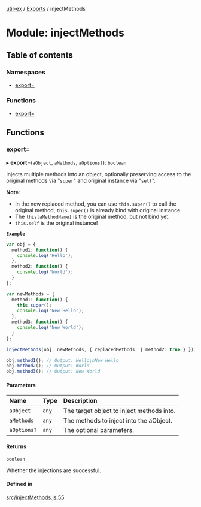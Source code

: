 [util-ex](../README.md) / [Exports](../modules.md) / injectMethods

# Module: injectMethods

## Table of contents

### Namespaces

- [export&#x3D;](injectMethods.export_.md)

### Functions

- [export&#x3D;](injectMethods.md#export&#x3D;)

## Functions

### export&#x3D;

▸ **export=**(`aObject`, `aMethods`, `aOptions?`): `boolean`

Injects multiple methods into an object, optionally preserving access to the original methods via "`super`" and original instance via "`self`".

**Note**:

* In the new replaced method, you can use `this.super()` to call the original method, `this.super()` is already bind with original instance.
* The `this[aMethodName]` is the original method, but not bind yet.
* `this.self` is the original instance!

**`Example`**

```ts
var obj = {
  method1: function() {
    console.log('Hello');
  },
  method2: function() {
    console.log('World');
  }
};

var newMethods = {
  method1: function() {
    this.super();
    console.log('New Hello');
  },
  method3: function() {
    console.log('New World');
  }
};

injectMethods(obj, newMethods, { replacedMethods: { method2: true } });

obj.method1(); // Output: Hello\nNew Hello
obj.method2(); // Output: World
obj.method3(); // Output: New World
```

#### Parameters

| Name | Type | Description |
| :------ | :------ | :------ |
| `aObject` | `any` | The target object to inject methods into. |
| `aMethods` | `any` | The methods to inject into the aObject. |
| `aOptions?` | `any` | The optional parameters. |

#### Returns

`boolean`

Whether the injections are successful.

#### Defined in

[src/injectMethods.js:55](https://github.com/snowyu/util-ex.js/blob/f71e464/src/injectMethods.js#L55)
